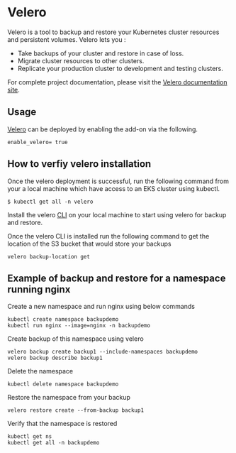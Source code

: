 # Velero

Velero is a tool to backup and restore your Kubernetes cluster resources and persistent volumes. Velero lets you :

- Take backups of your cluster and restore in case of loss. 
- Migrate cluster resources to other clusters. 
- Replicate your production cluster to development and testing clusters.

For complete project documentation, please visit the [Velero documentation site](https://velero.io/docs/v1.7/).

## Usage

[Velero](https://github.com/aws-ia/terraform-aws-eks-blueprints/tree/main/modules/kubernetes-addons/velero) can be deployed by enabling the add-on via the following.

```hcl
enable_velero= true
```

## How to verfiy velero installation

Once the velero deployment is successful, run the following command from your a local machine which have access to an EKS cluster using kubectl.

```
$ kubectl get all -n velero
```

Install the velero [CLI](https://velero.io/docs/v1.8/basic-install/#install-the-cli) on your local machine to start using velero for backup and restore. 

Once the velero CLI is installed run the following command to get the location of the S3 bucket that would store your backups

```
velero backup-location get
```

## Example of backup and restore for a namespace running nginx

Create a new namespace and run nginx using below commands

```
kubectl create namespace backupdemo
kubectl run nginx --image=nginx -n backupdemo
```

Create backup of this namespace using velero 

```
velero backup create backup1 --include-namespaces backupdemo
velero backup describe backup1
```

Delete the namespace

```
kubectl delete namespace backupdemo
```

Restore the namespace from your backup

```
velero restore create --from-backup backup1
```

Verify that the namespace is restored

```
kubectl get ns
kubectl get all -n backupdemo
```
